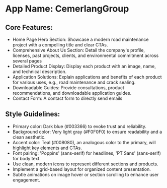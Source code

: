 # **App Name**: CemerlangGroup

## Core Features:

- Home Page Hero Section: Showcase a modern road maintenance project with a compelling title and clear CTAs.
- Comprehensive About Us Section: Detail the company's profile, licenses, past projects, clients, and environmental commitment across several pages
- Detailed Product Display: Display each product with an image, name, and technical description.
- Application Solutions: Explain applications and benefits of each product for various uses, e.g., road maintenance and crack sealing.
- Downloadable Guides: Provide consultations, product recommendations, and downloadable application guides.
- Contact Form: A contact form to directly send emails

## Style Guidelines:

- Primary color: Dark blue (#003366) to evoke trust and reliability.
- Background color: Very light gray (#F0F0F0) to ensure readability and a clean aesthetic.
- Accent color: Teal (#008080), an analogous color to the primary, will highlight key elements and CTAs.
- Font pairing: 'Poppins' (sans-serif) for headlines, 'PT Sans' (sans-serif) for body text.
- Use clean, modern icons to represent different sections and products.
- Implement a grid-based layout for organized content presentation.
- Subtle animations on image hover or section scrolling to enhance user engagement.